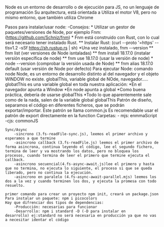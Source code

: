 Node es un entorno de desarrollo o de ejecución para JS, no un lenguaje de programación
Su arquitectura, está orientada a 
Utiliza el motor V8, pero no mismo entorno, que también utiliza Chrome

Pasos para instalar/usar node:
    -Consejos:
        * Utilizar un gestor de paquetes/versiones de Node, por ejemplo Fnm: (https://github.com/Schniz/fnm)
        * Fnm está construido con Rust, con lo cual será necesario tener instalado Rust.
        ** Instalar Rust: (curl --proto '=https' --tlsv1.2 -sSf https://sh.rustup.rs | sh)
        *Una vez instalado, fnm --version
        ** fnm list (ver versiones de Node isntaladas)
        ** fnm install 18.17.0 (instalar versión específica de node)
        ** fnm use 18.17.0 (usar la versión de node)
        * node --version (comprobar la versión usada de Node)
        ** fnm alias 18.17.0 default (usar versión de Node por defecto)
    Para ejecutar Node: comando node
    Node, es un entorno de desarrollo distinto al del navegador y el objeto WINDOW no existe.
    globalThis, variable global de NOde, navegador.....
    globatThis es una variable global en toda nuestra aplicación:
        *En el navegador apunta a Window
        *En node apunta a global
        *Como buena práctica, debería de usarse globalThis
        *Todo lo que aparentemente sale como de la nada, salen de la variable global globalThis
    Patrón de diseño, separamos el código en diferentes ficheros, que se podrán exportar/importar. Este patrón se llama common.js
    Es recomendable usar el patrón de export directamente en la function
    Carpetas:
        - mjs: enmmaScript
        -cjs: commonJS

    Sync/Async
        -sincrono (3.fs-readFile-sync.js), leemos el primer archivo y esperamos a que termine
        -asincrono callback (3.fs-readFile.js) leemos el primer archivo de forma asincrona, continua leyendo el código, lee el segundo fichero, termina de leer y va mostrando los datos, pero no bloquea los procesos, cuando termina de leer el primero que termine ejecuta el callback.
        -asincrono secuencial(4.fs-async-await.js)lee el primero y hasta que no termina, no ejecuta lo siguiente, el proceso si que se queda liberado, pero no continua la ejecución.
        -asincrono en paralelo (4.fs-async-await-parallel.mjs) leemos los dos a la vez y cuando terminen los dos, y ejecuta la promesa con todo resuelto.

    primer comando para crear un proyecto npm init, creará un package.json
    Para instalar un paquete: npm i picocolors
    Hay que difrenciar dos tipos de dependencias:
        -Producción: necesarias para funcionar
        -Desarrollo: npm i standard -D (-D para instalar en       desarrollo) ej:standard no será necesaria en producción ya que no vas a necesitar identar el código